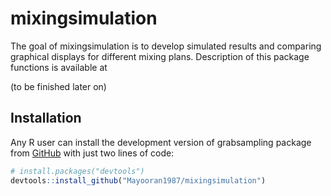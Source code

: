
# mixingsimulation

The goal of mixingsimulation is to develop simulated results and comparing graphical displays for different mixing plans. Description of this package functions is available at 

(to be finished later on)

## Installation

Any R user can install the development version of grabsampling package
from [GitHub](https://github.com/) with just two lines of code:

``` r
# install.packages("devtools")
devtools::install_github("Mayooran1987/mixingsimulation")
```
